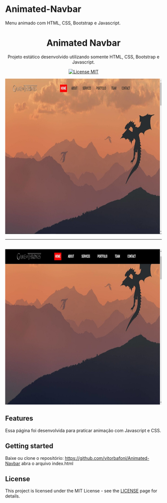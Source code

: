 # Animated-Navbar
Menu animado com HTML, CSS, Bootstrap e Javascript.

<h1 align="center">
Animated Navbar
</h1>

<p align="center">Projeto estático desenvolvido utilizando somente HTML, CSS, Bootstrap e Javascript.</p>

<p align="center">
  <a href="https://opensource.org/licenses/MIT">
    <img src="https://img.shields.io/badge/License-MIT-blue.svg" alt="License MIT">
  </a>
</p>

<div>
  <img src="prints/01.jpg" alt="demo" height="500" width="100%">
  <br>
  <hr>
  <br>
  <img src="prints/02.jpg" alt="demo" height="500" width="100%">
</div>

## Features

Essa página foi desenvolvida para praticar animação com Javascript e CSS.


## Getting started

Baixe ou clone o repositório: https://github.com/vitorbafoni/Animated-Navbar abra o arquivo index.html


## License

This project is licensed under the MIT License - see the [LICENSE](https://opensource.org/licenses/MIT) page for details.
